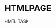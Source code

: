# HTMLPAGE

<hmtl lang="en">

<head>
<meta charset="UTF-8">
<title> Getting Started</title>
</head>

<body>
</h1> HMTL TASK  </h1>
</body>

</html>

